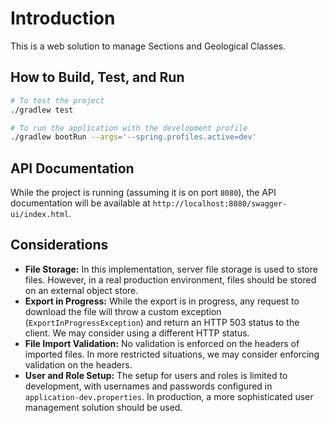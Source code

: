 # Introduction

This is a web solution to manage Sections and Geological Classes.

## How to Build, Test, and Run

```sh
# To test the project
./gradlew test

# To run the application with the development profile
./gradlew bootRun --args='--spring.profiles.active=dev'
```

## API Documentation

While the project is running (assuming it is on port `8080`), the API documentation will be available at `http://localhost:8080/swagger-ui/index.html`.


## Considerations
* **File Storage:** In this implementation, server file storage is used to store files. However, in a real production environment, files should be stored on an external object store.
* **Export in Progress:** While the export is in progress, any request to download the file will throw a custom exception (`ExportInProgressException`) and return an HTTP 503 status to the client. We may consider using a different HTTP status.
* **File Import Validation:** No validation is enforced on the headers of imported files. In more restricted situations, we may consider enforcing validation on the headers.
* **User and Role Setup:** The setup for users and roles is limited to development, with usernames and passwords configured in `application-dev.properties`. In production, a more sophisticated user management solution should be used.
